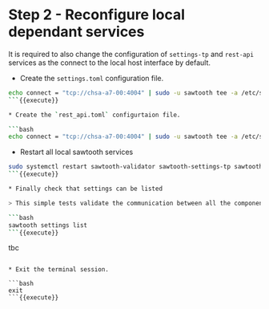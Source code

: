 # Step 2 - Reconfigure local dependant services

It is required to also change the configuration of `settings-tp` and `rest-api` services as the connect to the local host interface by default.

* Create the `settings.toml` configuration file.

```bash
echo connect = "tcp://chsa-a7-00:4004" | sudo -u sawtooth tee -a /etc/sawtooth/settings.toml
```{{execute}}

* Create the `rest_api.toml` configurtaion file.

```bash
echo connect = "tcp://chsa-a7-00:4004" | sudo -u sawtooth tee -a /etc/sawtooth/rest_api.toml
```

* Restart all local sawtooth services

```bash
sudo systemctl restart sawtooth-validator sawtooth-settings-tp sawtooth-rest-api
```{{execute}}

* Finally check that settings can be listed

> This simple tests validate the communication between all the components running on the host

```bash
sawtooth settings list
```{{execute}}

```
tbc
```

* Exit the terminal session.

```bash
exit
```{{execute}}
